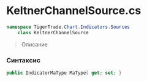 
# KeltnerChannelSource.cs
```csharp
namespace TigerTrade.Chart.Indicators.Sources  
    class KeltnerChannelSource
```

> Описание

### Синтаксис
```csharp
public IndicatorMaType MaType{ get; set; }
```
